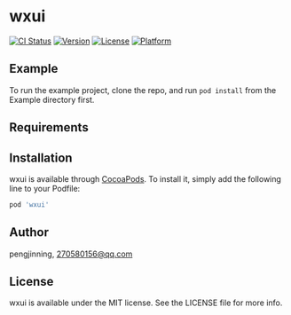 # wxui

[![CI Status](http://img.shields.io/travis/pengjinning/wxui.svg?style=flat)](https://travis-ci.org/pengjinning/wxui)
[![Version](https://img.shields.io/cocoapods/v/wxui.svg?style=flat)](http://cocoapods.org/pods/wxui)
[![License](https://img.shields.io/cocoapods/l/wxui.svg?style=flat)](http://cocoapods.org/pods/wxui)
[![Platform](https://img.shields.io/cocoapods/p/wxui.svg?style=flat)](http://cocoapods.org/pods/wxui)

## Example

To run the example project, clone the repo, and run `pod install` from the Example directory first.

## Requirements

## Installation

wxui is available through [CocoaPods](http://cocoapods.org). To install
it, simply add the following line to your Podfile:

```ruby
pod 'wxui'
```

## Author

pengjinning, 270580156@qq.com

## License

wxui is available under the MIT license. See the LICENSE file for more info.
